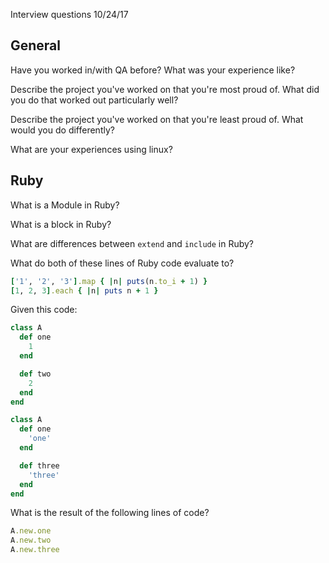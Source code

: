 Interview questions 10/24/17
## General
Have you worked in/with QA before? What was your experience like?

Describe the project you've worked on that you're most proud of. What did you do that worked out particularly well?

Describe the project you've worked on that you're least proud of. What would you do differently?

What are your experiences using linux?

## Ruby

What is a Module in Ruby?

What is a block in Ruby?

What are differences between `extend` and `include` in Ruby?

What do both of these lines of Ruby code evaluate to?
```ruby
['1', '2', '3'].map { |n| puts(n.to_i + 1) }
[1, 2, 3].each { |n| puts n + 1 }
```
Given this code:
```ruby
class A
  def one
    1
  end

  def two
    2
  end
end

class A
  def one
    'one'
  end

  def three
    'three'
  end
end

```

What is the result of the following lines of code?
```ruby
A.new.one
A.new.two
A.new.three
```
